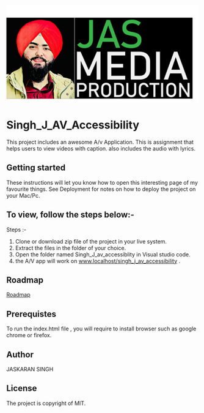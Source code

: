 ![dashboard !](images/LOGO.jpg "the shelf")
# Singh_J_AV_Accessibility
This project includes an awesome A/v Application. This is assignment that helps users to view videos with caption. also includes the audio with lyrics. 


## Getting started
These instructions will let you know how to open this interesting page of my favourite things. See Deployment for notes on how to deploy the project on your Mac/Pc.
## To view, follow the steps below:-
Steps :-
1. Clone or download zip file of the project in your live system.
2. Extract the files in the folder of your choice.
3. Open the folder named Singh_J_av_accessiblity in Visual studio code. 
4. the A/V app will work on www.localhost/singh_j_av_accessibility .

## Roadmap
 [Roadmap](https://docs.google.com/document/d/11tsFAm-vvpO42ZNDerjNJbata8Ss0FKJ6EOCDfbHcTk/edit?usp=sharing)

## Prerequistes
To run the index.html file , you will require to install browser such as google chrome or firefox.

## Author
JASKARAN SINGH

## License
The project is copyright of MIT.